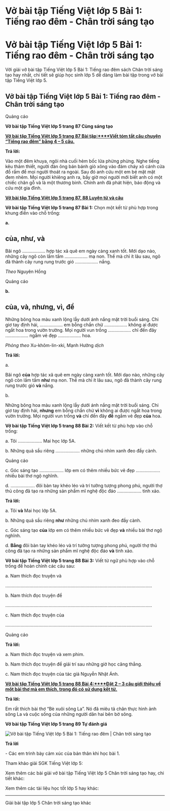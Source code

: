 # Vở bài tập Tiếng Việt lớp 5 Bài 1: Tiếng rao đêm - Chân trời sáng tạo

# Vở bài tập Tiếng Việt lớp 5 Bài 1: Tiếng rao đêm - Chân trời sáng tạo

Với giải vở bài tập Tiếng Việt lớp 5 Bài 1: Tiếng rao đêm sách Chân trời sáng tạo hay nhất, chi tiết sẽ giúp học sinh lớp 5 dễ dàng làm bài tập trong vở bài tập Tiếng Việt lớp 5.

## Vở bài tập Tiếng Việt lớp 5 Bài 1: Tiếng rao đêm - Chân trời sáng tạo

Quảng cáo

**Vở bài tập Tiếng Việt lớp 5 trang 87 Cùng sáng tạo**

[**Vở bài tập Tiếng Việt lớp 5 trang 87 Bài tập:****Viết tóm tắt câu chuyện “Tiếng rao đêm” bằng 4 – 5 câu.**](https://vietjack.com/vbt-tieng-viet-5-ct/viet-tom-tat-cau-chuyen-tieng-rao-dem-bang-4-5-cau-vm.jsp)

**Trả lời:**

Vào một đêm khuya, ngôi nhà cuối hẻm bốc lửa phừng phừng. Nghe tiếng kêu thảm thiết, người đàn ông bán bánh giò xông vào đám cháy xô cánh cửa đổ rầm để mọi người thoát ra ngoài. Sau đó anh cứu một em bé mặt mặt đem nhẻm. Mọi người khiêng anh ra, bấy giờ mọi người mới biết anh có một chiếc chân gỗ và là một thương binh. Chính anh đã phát hiện, báo động và cứu một gia đình.

[**Vở bài tập Tiếng Việt lớp 5 trang 87, 88 Luyện từ và câu**](https://vietjack.com/vbt-tieng-viet-5-ct/luyen-tu-va-cau-trang-87-vbt-tieng-viet-5-tap-1.jsp)

**Vở bài tập Tiếng Việt lớp 5 trang 87 Bài 1:** Chọn một kết từ phù hợp trong khung điền vào chỗ trống:

**a.**

**của, như, và**  
---  
  
Bãi ngô ……………… hợp tác xã quê em ngày càng xanh tốt. Mới dạo nào, những cây ngô còn lấm tấm ……………… mạ non. Thế mà chỉ ít lâu sau, ngô đã thành cây rung rung trước gió ……………… nắng.

_Theo_ Nguyên Hồng

Quảng cáo

**b.**

**của, và, nhưng, vì, để**  
---  
  
Những bông hoa màu xanh lộng lẫy dưới ánh nắng mặt trời buổi sáng. Chi giơ tay định hái, ……………… em bỗng chần chừ ……………… không ai được ngắt hoa trong vườn trường. Mọi người vun trồng ……………… chỉ đến đây ……………… ngắm vẻ đẹp ……………… hoa.

_Phỏng theo_ Xu-khôm-lin-xki, Mạnh Hưởng _dịch_

**Trả lời:**

a.

Bãi ngô **của** hợp tác xã quê em ngày càng xanh tốt. Mới dạo nào, những cây ngô còn lấm tấm **như** mạ non. Thế mà chỉ ít lâu sau, ngô đã thành cây rung rung trước gió **và** nắng.

b.

Những bông hoa màu xanh lộng lẫy dưới ánh nắng mặt trời buổi sáng. Chi giơ tay định hái, **nhưng** em bỗng chần chừ **vì** không ai được ngắt hoa trong vườn trường. Mọi người vun trồng **và** chỉ đến đây **để** ngắm vẻ đẹp **của** hoa.

**Vở bài tập Tiếng Việt lớp 5 trang 88 Bài 2:** Viết kết từ phù hợp vào chỗ trống:

a. Tôi ………………. Mai học lớp 5A.

b. Những quả sầu riêng ………………. những chú nhím xanh đeo đầy cành.

Quảng cáo

c. Góc sáng tạo ………………. lớp em có thêm nhiều bức vẽ đẹp ………………. nhiều bài thơ ngộ nghĩnh.

d. ………………. đôi bàn tay khéo léo và trí tưởng tượng phong phú, người thợ thủ công đã tạo ra những sản phẩm mĩ nghệ độc đáo ………………. tinh xảo.

**Trả lời:**

a. Tôi **và** Mai học lớp 5A.

b. Những quả sầu riêng **như** những chú nhím xanh đeo đầy cành.

c. Góc sáng tạo **của** lớp em có thêm nhiều bức vẽ đẹp **và** nhiều bài thơ ngộ nghĩnh.

d. **Bằng** đôi bàn tay khéo léo và trí tưởng tượng phong phú, người thợ thủ công đã tạo ra những sản phẩm mĩ nghệ độc đáo **và** tinh xảo.

**Vở bài tập Tiếng Việt lớp 5 trang 88 Bài 3:** Viết từ ngữ phù hợp vào chỗ trống để hoàn chỉnh các câu sau:

a. Nam thích đọc truyện và

................................................................................................................... 

b. Nam thích đọc truyện để

................................................................................................................... 

c. Nam thích đọc truyện của

................................................................................................................... 

Quảng cáo

**Trả lời:**

a. Nam thích đọc truyện và xem phim.

b. Nam thích đọc truyện để giải trí sau những giờ học căng thẳng.

c. Nam thích đọc truyện của tác giả Nguyễn Nhật Ánh.

[**Vở bài tập Tiếng Việt lớp 5 trang 88 Bài 4:****Đặt 2 – 3 câu giới thiệu về một bài thơ mà em thích, trong đó có sử dụng kết từ.**](https://vietjack.com/vbt-tieng-viet-5-ct/dat-2-3-cau-gioi-thieu-ve-mot-bai-tho-ma-em-thich-vm.jsp)

**Trả lời:**

Em rất thích bài thơ “Bè xuôi sông La”. Nó đã miêu tả chân thực hình ảnh sông La và cuộc sống của những người dân hai bên bờ sông.

**Vở bài tập Tiếng Việt lớp 5 trang 89 Tự đánh giá**

![Vở bài tập Tiếng Việt lớp 5 Bài 1: Tiếng rao đêm | Chân trời sáng tạo](https://vietjack.com/vbt-tieng-viet-5-ct/images/bai-1-tieng-rao-dem.PNG)

**Trả lời**

\- Các em trình bày cảm xúc của bản thân khi học bài 1.

Tham khảo giải SGK Tiếng Việt lớp 5:

Xem thêm các bài giải vở bài tập Tiếng Việt lớp 5 Chân trời sáng tạo hay, chi tiết khác:

Xem thêm các tài liệu học tốt lớp 5 hay khác:

* * *

Giải bài tập lớp 5 Chân trời sáng tạo khác

